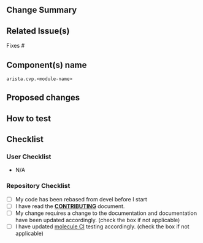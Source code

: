 ## Change Summary

<!-- Enter short PR description -->

## Related Issue(s)

Fixes #<ISSUE ID>

## Component(s) name

`arista.cvp.<module-name>`

## Proposed changes
<!--- Describe your changes in detail -->
<!--- Describe data model implemented for new features -->

## How to test
<!--- Please describe in detail how you tested your changes. -->
<!--- Include details of your testing environment, and the tests you ran to -->

## Checklist

### User Checklist

<!-- Add your own checklist using MD syntax and by replacing N/A -->
- N/A

### Repository Checklist

<!--- Go over all the following points, and put an `x` in all the boxes that apply. -->
<!--- If you're unsure about any of these, don't hesitate to ask. We're here to help! -->
- [ ] My code has been rebased from devel before I start
- [ ] I have read the [**CONTRIBUTING**](https://avd.sh/en/latest/docs/contribution/overview.html) document.
- [ ] My change requires a change to the documentation and documentation have been updated accordingly. (check the box if not applicable)
- [ ] I have updated [molecule CI](https://github.com/aristanetworks/ansible-avd/tree/devel/ansible_collections/arista/avd/molecule) testing accordingly. (check the box if not applicable)